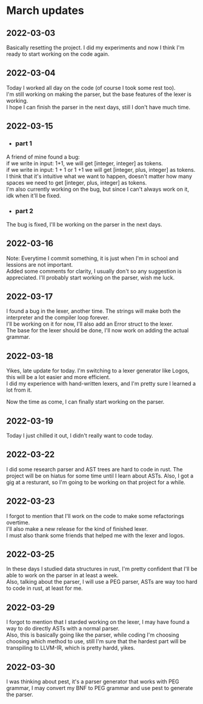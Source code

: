 # March updates

## 2022-03-03

Basically resetting the project. I did my experiments and now I think I'm ready to start working on the code again.

## 2022-03-04

Today I worked all day on the code (of course I took some rest too).  
I'm still working on making the parser, but the base features of the lexer is working.  
I hope I can finish the parser in the next days, still I don't have much time.

## 2022-03-15

- ### part 1

A friend of mine found a bug:  
if we write in input: 1+1, we will get [integer, integer] as tokens.  
if we write in input: 1 + 1 or 1 +1 we will get [integer, plus, integer] as tokens.  I think that it's intuitive what we want to happen, doesn't matter how many spaces we need to get [integer, plus, integer] as tokens.  
I'm also currently working on the bug, but since I can't always work on it, idk when it'll be fixed.

- ### part 2

The bug is fixed, I'll be working on the parser in the next days.

## 2022-03-16

Note: Everytime I commit something, it is just when I'm in school and lessions are not important.  
Added some comments for clarity, I usually don't so any suggestion is appreciated.
I'll probably start working on the parser, wish me luck.

## 2022-03-17

I found a bug in the lexer, another time. The strings will make both the interpreter and the compiler loop forever.  
I'll be working on it for now, I'll also add an Error struct to the lexer.  
The base for the lexer should be done, I'll now work on adding the actual grammar.

## 2022-03-18

Yikes, late update for today.
I'm switching to a lexer generator like Logos, this will be a lot easier and more efficient.  
I did my experience with hand-written lexers, and I'm pretty sure I learned a lot from it.

Now the time as come, I can finally start working on the parser.

## 2022-03-19

Today I just chilled it out, I didn't really want to code today.

## 2022-03-22

I did some research parser and AST trees are hard to code in rust. The project will be on hiatus for some time until I
learn about ASTs. Also, I got a gig at a resturant, so I'm going to be working on that project for a while.

## 2022-03-23

I forgot to mention that I'll work on the code to make some refactorings overtime.  
I'll also make a new release for the kind of finished lexer.  
I must also thank some friends that helped me with the lexer and logos.

## 2022-03-25

In these days I studied data structures in rust, I'm pretty confident that I'll be able to work on the parser in at least a week.  
Also, talking about the parser, I will use a PEG parser, ASTs are way too hard to code in rust, at least for me.

## 2022-03-29

I forgot to mention that I starded working on the lexer, I may have found a way to do directly ASTs with a normal parser.  
Also, this is basically going like the parser, while coding I'm choosing choosing which method to use, still I'm sure that the hardest part will be transpiling to LLVM-IR, which is pretty hardd, yikes.

## 2022-03-30

I was thinking about pest, it's a parser generator that works with PEG grammar, I may convert my BNF to
PEG grammar and use pest to generate the parser.
